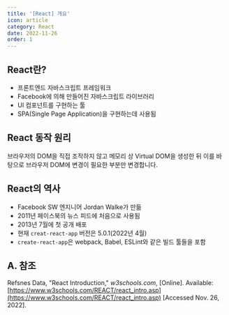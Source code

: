 ```yaml
---
title: '[React] 개요'
icon: article
category: React
date: 2022-11-26
order: 1
---
```


## React란?
- 프론트엔드 자바스크립트 프레임워크
- Facebook에 의해 만들어진 자바스크립트 라이브러리
- UI 컴포넌트를 구현하는 툴
- SPA(Single Page Application)을 구현하는데 사용됨

## React 동작 원리
브라우저의 DOM을 직접 조작하지 않고 메모리 상 Virtual DOM을 생성한 뒤 이를 바탕으로 브라우저 DOM에 변경이 필요한 부분만 변경합니다.

## React의 역사
- Facebook SW 엔지니어 Jordan Walke가 만듦
- 2011년 페이스북의 뉴스 피드에 처음으로 사용됨
- 2013년 7월에 첫 공개 배포
- 현재 `creat-react-app` 버전은 5.0.1(2022년 4월)
- `create-react-app`은 webpack, Babel, ESLint와 같은 빌드 툴들을 포함

## A. 참조
Refsnes Data, "React Introduction," *w3schools.com*, [Online]. Available: [https://www.w3schools.com/REACT/react_intro.asp](https://www.w3schools.com/REACT/react_intro.asp) [Accessed Nov. 26, 2022].

